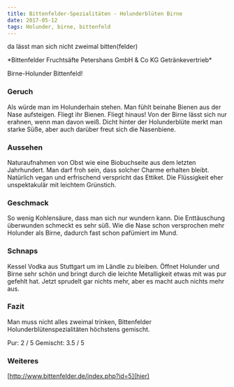 ```yaml
---
title: Bittenfelder-Spezialitäten - Holunderblüten Birne
date: 2017-05-12
tags: Holunder, birne, bittenfeld
---
```

da lässt man sich nicht zweimal bitten(felder)
<!-- more -->*Bittenfelder Fruchtsäfte Petershans GmbH & Co KG Getränkevertrieb*
Birne-Holunder Bittenfeld!

### Geruch
Als würde man im Holunderhain stehen. Man fühlt beinahe Bienen aus der Nase aufsteigen. Fliegt ihr Bienen. Fliegt hinaus! Von der Birne lässt sich nur erahnen, wenn man davon weiß. Dicht hinter der Holunderblüte merkt man starke Süße, aber auch darüber freut sich die Nasenbiene. 

### Aussehen
Naturaufnahmen von Obst wie eine Biobuchseite aus dem letzten Jahrhundert. Man darf froh sein, dass solcher Charme erhalten bleibt. Natürlich vegan und erfrischend verspricht das Ettiket. Die Flüssigkeit eher unspektakulär mit leichtem Grünstich. 

### Geschmack
So wenig Kohlensäure, dass man sich nur wundern kann. Die Enttäuschung überwunden schmeckt es sehr süß. Wie die Nase schon versprochen mehr Holunder als Birne, dadurch fast schon pafümiert im Mund. 

### Schnaps
Kessel Vodka aus Stuttgart um im Ländle zu bleiben. Öffnet Holunder und Birne sehr schön und bringt durch die leichte Metalligkeit etwas mit was pur gefehlt hat. Jetzt sprudelt gar nichts mehr, aber es macht auch nichts mehr aus. 

### Fazit
Man muss nicht alles zweimal trinken, Bittenfelder Holunderblütenspezialitäten höchstens gemischt.

Pur:        2 / 5
Gemischt:   3.5 / 5

### Weiteres
[http://www.bittenfelder.de/index.php?id=5](hier)

